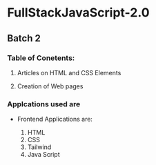# **FullStackJavaScript-2.0**

## **Batch 2**

### **Table of Conetents:**

1. Articles on HTML and CSS Elements

2. Creation of Web pages

### **Applcations used are**

- Frontend Applications are:
   
   1. HTML
   2. CSS
   3. Tailwind
   4. Java Script
